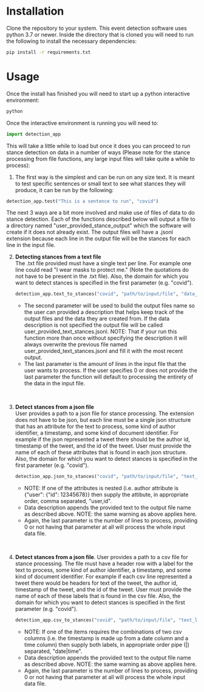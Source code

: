 # Installation
Clone the repository to your system. This event detection software uses python 3.7 or newer.
Inside the directory that is cloned you will need to run the following to install the necessary dependencies:
```bash
pip install -r requirements.txt
```

# Usage
Once the install has finished you will need to start up a python interactive environment:
```bash
python
```

Once the interactive environment is running you will need to:
```python
import detection_app
```

This will take a little while to load but once it does you can proceed to run stance detection on data in a number of ways (Please note for the stance processing from file functions, any large input files will take quite a while to process):

1. The first way is the simplest and can be run on any size text. It is meant to test specific sentences or small text to see what stances they will produce, it can be run by the following:
```python
detection_app.test("This is a sentence to run", "covid")
```

The next 3 ways are a bit more involved and make use of files of data to do stance detection. Each of the functions described below will output a file to a directory named "user_provided_stance_output" which the software will create if it does not already exist. The output files will have a .jsonl extension because each line in the output file will be the stances for each line in the input file.

2. **Detecting stances from a text file**  
The .txt file provided must have a single text per line. For example one line could read "I wear masks to protect me." (Note the quotations do not have to be present in the .txt file). Also, the domain for which you want to detect stances is specified in the first parameter (e.g. "covid").
    ```python
    detection_app.text_to_stances("covid", "path/to/input/file", "data_description", 0)
    ```
    * The second parameter will be used to build the output files name so the user can provided a description that helps keep track of the output files and the data they are created from. If the data description is not specified the output file will be called user_provided_text_stances.jsonl. NOTE: That if your run this function more than once without specifying the description it will always overwrite the previous file named user_provided_text_stances.jsonl and fill it with the most recent output.
    * The last parameter is the amount of lines in the input file that the user wants to process. If the user specifies 0 or does not provide the last parameter the function will default to processing the entirety of the data in the input file.
</br>

3. **Detect stances from a json file**  
User provides a path to a json file for stance processing. The extension does not have to be json, but each line must be a single json structure that has an attribute for the text to process, some kind of author identifier, a timestamp, and some kind of document identifier. For example if the json represented a tweet there should be the author id, timestamp of the tweet, and the id of the tweet. User must provide the name of each of these attributes that is found in each json structure. Also, the domain for which you want to detect stances is specified in the first parameter (e.g. "covid").
	```python
	detection_app.json_to_stances("covid", "path/to/input/file", "text_attribute", "author_attribute", "timestamp_attribute", "doc_id_attribute", "data_description", 0)
	```
    * NOTE: If one of the attributes is nested (i.e. author attribute is {"user": {"id": 12345678}} then supply the attibute, in appropriate order, comma separated, "user,id".
    * Data description appends the provided text to the output file name as described above. NOTE: the same warning as above applies here.
    * Again, the last parameter is the number of lines to process, providing 0 or not having that parameter at all will process the whole input data file.
</br>

4. **Detect stances from a json file**. 
User provides a path to a csv file for stance processing. The file must have a header row with a label for the text to process, some kind of author identifier, a timestamp, and some kind of document identifier. For example if each csv line represented a tweet there would be headers for text of the tweet, the author id, timestamp of the tweet, and the id of the tweet. User must provide the name of each of these labels that is found in the csv file. Also, the domain for which you want to detect stances is specified in the first parameter (e.g. "covid").
	```python
	detection_app.csv_to_stances("covid", "path/to/input/file", "text_label", "author_label", "timestamp_label", "doc_id_label", "data_description", 0)
	```
    * NOTE: If one of the items requires the combinations of two csv columns (i.e. the timestamp is made up from a date column and a time column) then supply both labels, in appropriate order pipe (|) separated, "date|time".
    * Data description appends the provided text to the output file name as described above. NOTE: the same warning as above applies here.
    * Again, the last parameter is the number of lines to process, providing 0 or not having that parameter at all will process the whole input data file.

